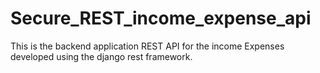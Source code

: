 # Secure_REST_income_expense_api
This is the backend application REST API for the income Expenses developed using the django rest framework.
